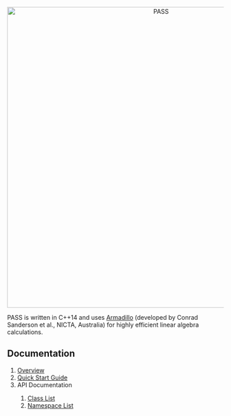 <p style="text-align:center;"><img src="https://www.dropbox.com/s/ke0vfhh6j0evuc6/logo.png?raw=1" width="700px" alt="PASS"></p>
                
<p>PASS is written in C++14 and uses <a href="http://arma.sourceforge.net/" target="_blank">Armadillo</a>
                  (developed by Conrad Sanderson et al., NICTA, Australia)
                  for highly efficient linear algebra calculations.</p>          
                 <h2>Documentation</h2>
                <ol>
                  <a href="https://rshuka.github.io/PASSDoc/index.html" target="_blank"><li>Overview</li></a>
                  <a href="https://rshuka.github.io/PASSDoc/start.html" target="_blank"><li>Quick Start Guide</li></a>
                  <li>API Documentation</li>
                    <ol>
                      <a href="https://rshuka.github.io/PASSDoc/annotated.html" target="_blank"><li>Class List</li></a>
                      <a href="https://rshuka.github.io/PASSDoc/annotated.html" target="_blank"><li>Namespace List</li></a>
  </ol>
                </ol>
